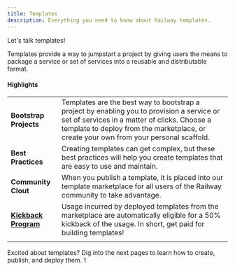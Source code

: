 ```yaml
---
title: Templates
description: Everything you need to know about Railway templates.
---
```


Let's talk templates!

Templates provide a way to jumpstart a project by giving users the means to package a service or set of services into a reusable and distributable format.

#### Highlights

|                                                               |                                                                                                                                                                                                                                      |
| ------------------------------------------------------------- | ------------------------------------------------------------------------------------------------------------------------------------------------------------------------------------------------------------------------------------ |
| **Bootstrap Projects**                                        | Templates are the best way to bootstrap a project by enabling you to provision a service or set of services in a matter of clicks. Choose a template to deploy from the marketplace, or create your own from your personal scaffold. |
| **Best Practices**                                            | Creating templates can get complex, but these best practices will help you create templates that are easy to use and maintain.                                                                                                       |
| **Community Clout**                                           | When you publish a template, it is placed into our template marketplace for all users of the Railway community to take advantage.                                                                                                    |
| [**Kickback Program**](/reference/templates#kickback-program) | Usage incurred by deployed templates from the marketplace are automatically eligible for a 50% kickback of the usage. In short, get paid for building templates!                                                                     |
|                                                               |                                                                                                                                                                                                                                      |

Excited about templates? Dig into the next pages to learn how to create, publish, and deploy them.
1
